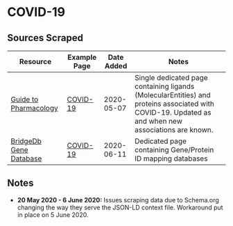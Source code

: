 # COVID-19

## Sources Scraped

Resource|Example Page|Date Added| Notes
--|--|--|--
[Guide to Pharmacology](https://www.guidetopharmacology.org/) | [COVID-19](https://www.guidetopharmacology.org/coronavirus.jsp) | 2020-05-07 | Single dedicated page containing ligands (MolecularEntities) and proteins associated with COVID-19. Updated as and when new associations are known.
[BridgeDb Gene Database](https://bridgedb.github.io/) | [COVID-19](https://bridgedb.github.io/data/gene_database/) | 2020-06-11 | Dedicated page containing Gene/Protein ID mapping databases

## Notes

- __20 May 2020 - 6 June 2020:__ Issues scraping data due to Schema.org changing the way they serve the JSON-LD context file. Workaround put in place on 5 June 2020.
